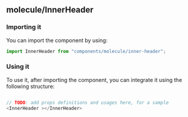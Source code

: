 ## molecule/InnerHeader

<!-- TODO: add a description here! -->

### Importing it

You can import the component by using:

```js
import InnerHeader from "components/molecule/inner-header";
```

### Using it

To use it, after importing the component, you can integrate it using the following structure:

```js

// TODO: add props definitions and usages here, for a sample
<InnerHeader ></InnerHeader>

```